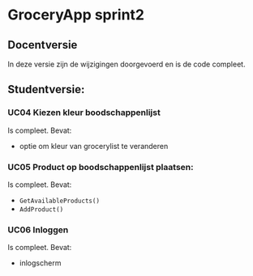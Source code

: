 # GroceryApp sprint2 

## Docentversie  
In deze versie zijn de wijzigingen doorgevoerd en is de code compleet.  

## Studentversie:  
### UC04 Kiezen kleur boodschappenlijst  
Is compleet. Bevat: 
- optie om kleur van grocerylist te veranderen

### UC05 Product op boodschappenlijst plaatsen:   
Is compleet. Bevat: 
- `GetAvailableProducts()`    
- `AddProduct()`

### UC06 Inloggen  
Is compleet. Bevat: 
- inlogscherm
